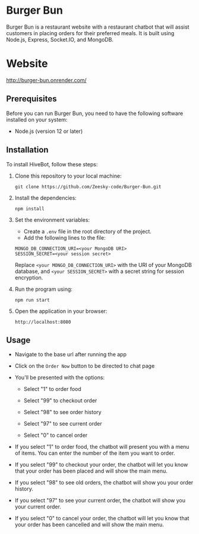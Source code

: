# Burger Bun
Burger Bun is a restaurant website with a  restaurant chatbot that will assist customers in placing orders for their preferred meals. It is built using Node.js, Express, Socket.IO, and MongoDB.

# Website
 http://burger-bun.onrender.com/

## Prerequisites
Before you can run Burger Bun, you need to have the following software installed on your system:

- Node.js (version 12 or later)

## Installation

To install HiveBot, follow these steps:

1. Clone this repository to your local machine:
    ```
    git clone https://github.com/Zeesky-code/Burger-Bun.git
    ```
2. Install the dependencies:
    ```
    npm install
    ```
3. Set the environment variables:

    - Create a `.env` file in the root directory of the project.
    - Add the following lines to the file:

    ```
    MONGO_DB_CONNECTION_URI=<your MongoDB URI>
    SESSION_SECRET=<your session secret>
    ```

    Replace `<your MONGO_DB_CONNECTION_URI>` with the URI of your MongoDB database, and `<your SESSION_SECRET>` with a secret string for session encryption.
4. Run the program using:
    ```
    npm run start
    ```
5. Open the application in your browser:
    ```
    http://localhost:8080
    ```
    
## Usage

- Navigate to the base url after running the app

- Click on the `Order Now` button to be directed to chat page

- You'll be presented with the options:


    - Select "1" to order food

    - Select "99" to checkout order

    - Select "98" to see order history

    - Select "97" to see current order

    - Select "0" to cancel order
   

- If you select "1" to order food, the chatbot will present you with a menu of items. You can enter the number of the item you want to order.

- If you select "99" to checkout your order, the chatbot will let you know that your order has been placed and will show the main menu.

- If you select "98" to see old orders, the chatbot will show you your order history.

- If you select "97" to see your current order, the chatbot will show you your current order.

- If you select "0" to cancel your order, the chatbot will let you know that your order has been cancelled and will show the main menu.
